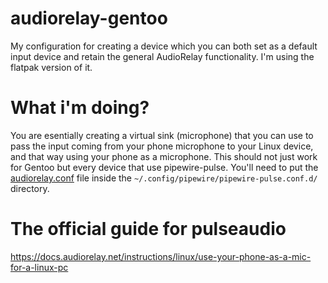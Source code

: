 # audiorelay-gentoo
My configuration for creating a device which you can both set as a default input device and retain the general AudioRelay functionality. I'm using the flatpak version of it.

# What i'm doing?
You are esentially creating a virtual sink (microphone) that you can use to pass the input coming from your phone microphone to your Linux device, and that way using your phone as a microphone. This should not just work for Gentoo but every device that use pipewire-pulse. You'll need to put the [audiorelay.conf](audiorelay.conf) file inside the `~/.config/pipewire/pipewire-pulse.conf.d/` directory.

# The official guide for pulseaudio
https://docs.audiorelay.net/instructions/linux/use-your-phone-as-a-mic-for-a-linux-pc
